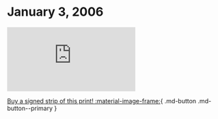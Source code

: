 # January 3, 2006

![](https://www.achewood.com/comic.php?date=01032006)

[Buy a signed strip of this print! :material-image-frame:](https://achewood-holiday-pop-up.myshopify.com/products/strip#01032006){ .md-button .md-button--primary }
